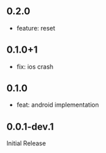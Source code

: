 ## 0.2.0

- feature: reset 

## 0.1.0+1

- fix: ios crash

## 0.1.0

- feat: android implementation

## 0.0.1-dev.1

Initial Release

